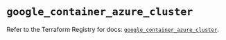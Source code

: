 # `google_container_azure_cluster`

Refer to the Terraform Registry for docs: [`google_container_azure_cluster`](https://registry.terraform.io/providers/hashicorp/google/6.33.0/docs/resources/container_azure_cluster).
